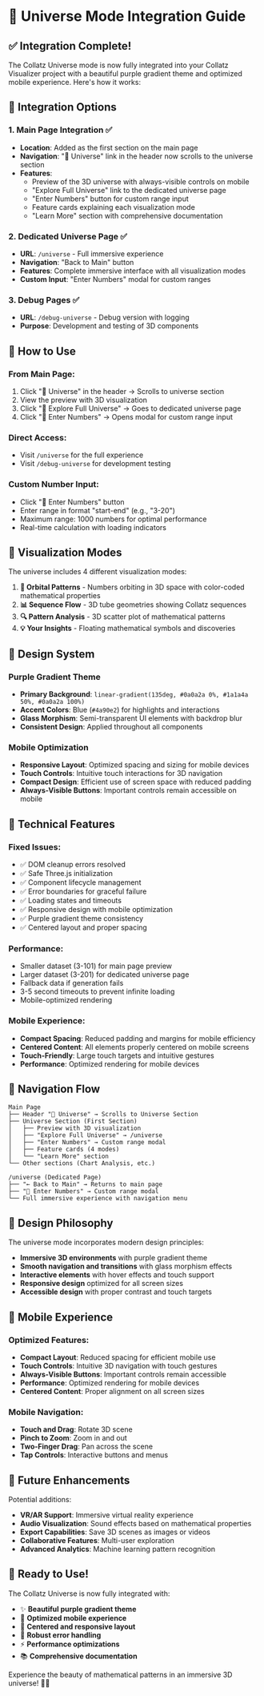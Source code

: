 # 🌌 Universe Mode Integration Guide

## ✅ **Integration Complete!**

The Collatz Universe mode is now fully integrated into your Collatz Visualizer project with a beautiful purple gradient theme and optimized mobile experience. Here's how it works:

## 🎯 **Integration Options**

### **1. Main Page Integration** ✅
- **Location**: Added as the first section on the main page
- **Navigation**: "🌌 Universe" link in the header now scrolls to the universe section
- **Features**:
  - Preview of the 3D universe with always-visible controls on mobile
  - "Explore Full Universe" link to the dedicated universe page
  - "Enter Numbers" button for custom range input
  - Feature cards explaining each visualization mode
  - "Learn More" section with comprehensive documentation

### **2. Dedicated Universe Page** ✅
- **URL**: `/universe` - Full immersive experience
- **Navigation**: "Back to Main" button
- **Features**: Complete immersive interface with all visualization modes
- **Custom Input**: "Enter Numbers" modal for custom ranges

### **3. Debug Pages** ✅
- **URL**: `/debug-universe` - Debug version with logging
- **Purpose**: Development and testing of 3D components

## 🚀 **How to Use**

### **From Main Page:**
1. Click "🌌 Universe" in the header → Scrolls to universe section
2. View the preview with 3D visualization
3. Click "🌌 Explore Full Universe" → Goes to dedicated universe page
4. Click "🔢 Enter Numbers" → Opens modal for custom range input

### **Direct Access:**
- Visit `/universe` for the full experience
- Visit `/debug-universe` for development testing

### **Custom Number Input:**
- Click "🔢 Enter Numbers" button
- Enter range in format "start-end" (e.g., "3-20")
- Maximum range: 1000 numbers for optimal performance
- Real-time calculation with loading indicators

## 🎨 **Visualization Modes**

The universe includes 4 different visualization modes:

1. **🎯 Orbital Patterns** - Numbers orbiting in 3D space with color-coded mathematical properties
2. **📊 Sequence Flow** - 3D tube geometries showing Collatz sequences
3. **🔍 Pattern Analysis** - 3D scatter plot of mathematical patterns
4. **💡 Your Insights** - Floating mathematical symbols and discoveries

## 🎨 **Design System**

### **Purple Gradient Theme**
- **Primary Background**: `linear-gradient(135deg, #0a0a2a 0%, #1a1a4a 50%, #0a0a2a 100%)`
- **Accent Colors**: Blue (`#4a90e2`) for highlights and interactions
- **Glass Morphism**: Semi-transparent UI elements with backdrop blur
- **Consistent Design**: Applied throughout all components

### **Mobile Optimization**
- **Responsive Layout**: Optimized spacing and sizing for mobile devices
- **Touch Controls**: Intuitive touch interactions for 3D navigation
- **Compact Design**: Efficient use of screen space with reduced padding
- **Always-Visible Buttons**: Important controls remain accessible on mobile

## 🔧 **Technical Features**

### **Fixed Issues:**
- ✅ DOM cleanup errors resolved
- ✅ Safe Three.js initialization
- ✅ Component lifecycle management
- ✅ Error boundaries for graceful failure
- ✅ Loading states and timeouts
- ✅ Responsive design with mobile optimization
- ✅ Purple gradient theme consistency
- ✅ Centered layout and proper spacing

### **Performance:**
- Smaller dataset (3-101) for main page preview
- Larger dataset (3-201) for dedicated universe page
- Fallback data if generation fails
- 3-5 second timeouts to prevent infinite loading
- Mobile-optimized rendering

### **Mobile Experience:**
- **Compact Spacing**: Reduced padding and margins for mobile efficiency
- **Centered Content**: All elements properly centered on mobile screens
- **Touch-Friendly**: Large touch targets and intuitive gestures
- **Performance**: Optimized rendering for mobile devices

## 🎯 **Navigation Flow**

```
Main Page
├── Header "🌌 Universe" → Scrolls to Universe Section
├── Universe Section (First Section)
│   ├── Preview with 3D visualization
│   ├── "Explore Full Universe" → /universe
│   ├── "Enter Numbers" → Custom range modal
│   ├── Feature cards (4 modes)
│   └── "Learn More" section
└── Other sections (Chart Analysis, etc.)

/universe (Dedicated Page)
├── "← Back to Main" → Returns to main page
├── "🔢 Enter Numbers" → Custom range modal
└── Full immersive experience with navigation menu
```

## 🌟 **Design Philosophy**

The universe mode incorporates modern design principles:
- **Immersive 3D environments** with purple gradient theme
- **Smooth navigation and transitions** with glass morphism effects
- **Interactive elements** with hover effects and touch support
- **Responsive design** optimized for all screen sizes
- **Accessible design** with proper contrast and touch targets

## 📱 **Mobile Experience**

### **Optimized Features:**
- **Compact Layout**: Reduced spacing for efficient mobile use
- **Touch Controls**: Intuitive 3D navigation with touch gestures
- **Always-Visible Buttons**: Important controls remain accessible
- **Performance**: Optimized rendering for mobile devices
- **Centered Content**: Proper alignment on all screen sizes

### **Mobile Navigation:**
- **Touch and Drag**: Rotate 3D scene
- **Pinch to Zoom**: Zoom in and out
- **Two-Finger Drag**: Pan across the scene
- **Tap Controls**: Interactive buttons and menus

## 🔮 **Future Enhancements**

Potential additions:
- **VR/AR Support**: Immersive virtual reality experience
- **Audio Visualization**: Sound effects based on mathematical properties
- **Export Capabilities**: Save 3D scenes as images or videos
- **Collaborative Features**: Multi-user exploration
- **Advanced Analytics**: Machine learning pattern recognition

## 🎉 **Ready to Use!**

The Collatz Universe is now fully integrated with:
- ✨ **Beautiful purple gradient theme**
- 📱 **Optimized mobile experience**
- 🎯 **Centered and responsive layout**
- 🔧 **Robust error handling**
- ⚡ **Performance optimizations**
- 📚 **Comprehensive documentation**

Experience the beauty of mathematical patterns in an immersive 3D universe! 🌌✨